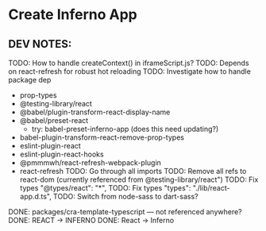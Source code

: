# Create Inferno  App

## DEV NOTES:

TODO: How to handle createContext() in iframeScript.js?
TODO: Depends on react-refresh for robust hot reloading
TODO: Investigate how to handle package dep
- prop-types
- @testing-library/react
- @babel/plugin-transform-react-display-name
- @babel/preset-react
  - try: babel-preset-inferno-app (does this need updating?)
- babel-plugin-transform-react-remove-prop-types
- eslint-plugin-react
- eslint-plugin-react-hooks
- @pmmmwh/react-refresh-webpack-plugin
- react-refresh
TODO: Go  through all imports
TODO: Remove all refs to react-dom (currently referenced from @testing-library/react")
TODO: Fix types "@types/react": "*",
TODO: Fix types  "types": "./lib/react-app.d.ts",
TODO: Switch from node-sass to dart-sass?


DONE: packages/cra-template-typescript — not referenced anywhere?
DONE: REACT -> INFERNO
DONE: React -> Inferno